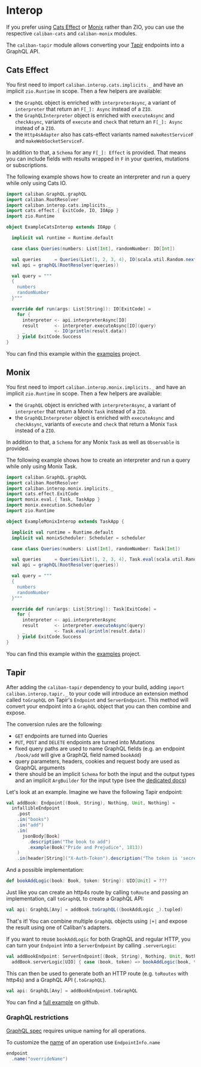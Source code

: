 # Interop

If you prefer using [Cats Effect](https://github.com/typelevel/cats-effect) or [Monix](https://github.com/monix/monix) rather than ZIO, you can use the respective `caliban-cats` and `caliban-monix` modules.

The `caliban-tapir` module allows converting your [Tapir](https://github.com/softwaremill/tapir) endpoints into a GraphQL API.

## Cats Effect
You first need to import `caliban.interop.cats.implicits._` and have an implicit `zio.Runtime` in scope. Then a few helpers are available:

- the `GraphQL` object is enriched with `interpreterAsync`, a variant of `interpreter` that return an `F[_]: Async` instead of a `ZIO`.
- the `GraphQLInterpreter` object is enriched with `executeAsync` and `checkAsync`, variants of `execute` and `check` that return an `F[_]: Async` instead of a `ZIO`.
- the `Http4sAdapter` also has cats-effect variants named `makeRestServiceF` and `makeWebSocketServiceF`.

In addition to that, a `Schema` for any `F[_]: Effect` is provided. That means you can include fields with results wrapped in `F` in your queries, mutations or subscriptions.

The following example shows how to create an interpreter and run a query while only using Cats IO.

```scala
import caliban.GraphQL.graphQL
import caliban.RootResolver
import caliban.interop.cats.implicits._
import cats.effect.{ ExitCode, IO, IOApp }
import zio.Runtime

object ExampleCatsInterop extends IOApp {

  implicit val runtime = Runtime.default

  case class Queries(numbers: List[Int], randomNumber: IO[Int])

  val queries     = Queries(List(1, 2, 3, 4), IO(scala.util.Random.nextInt()))
  val api = graphQL(RootResolver(queries))

  val query = """
  {
    numbers
    randomNumber
  }"""

  override def run(args: List[String]): IO[ExitCode] =
    for {
      interpreter <- api.interpreterAsync[IO]
      result      <- interpreter.executeAsync[IO](query)
      _           <- IO(println(result.data))
    } yield ExitCode.Success
}
```

You can find this example within the [examples](https://github.com/ghostdogpr/caliban/blob/master/examples/src/main/scala/example/interop/cats/ExampleCatsInterop.scala) project.

## Monix
You first need to import `caliban.interop.monix.implicits._` and have an implicit `zio.Runtime` in scope. Then a few helpers are available:

- the `GraphQL` object is enriched with `interpreterAsync`, a variant of `interpreter` that return a Monix `Task` instead of a `ZIO`.
- the `GraphQLInterpreter` object is enriched with `executeAsync` and `checkAsync`, variants of `execute` and `check` that return a Monix `Task` instead of a `ZIO`.

In addition to that, a `Schema` for any Monix `Task` as well as `Observable` is provided.

The following example shows how to create an interpreter and run a query while only using Monix Task.

```scala
import caliban.GraphQL.graphQL
import caliban.RootResolver
import caliban.interop.monix.implicits._
import cats.effect.ExitCode
import monix.eval.{ Task, TaskApp }
import monix.execution.Scheduler
import zio.Runtime

object ExampleMonixInterop extends TaskApp {

  implicit val runtime = Runtime.default
  implicit val monixScheduler: Scheduler = scheduler

  case class Queries(numbers: List[Int], randomNumber: Task[Int])

  val queries     = Queries(List(1, 2, 3, 4), Task.eval(scala.util.Random.nextInt()))
  val api = graphQL(RootResolver(queries))

  val query = """
  {
    numbers
    randomNumber
  }"""

  override def run(args: List[String]): Task[ExitCode] =
    for {
      interpreter <- api.interpreterAsync
      result      <- interpreter.executeAsync(query)
      _           <- Task.eval(println(result.data))
    } yield ExitCode.Success
}
```

You can find this example within the [examples](https://github.com/ghostdogpr/caliban/blob/master/examples/src/main/scala/example/interop/monix/ExampleMonixInterop.scala) project.

## Tapir

After adding the `caliban-tapir` dependency to your build, adding `import caliban.interop.tapir._` to your code will introduce an extension method called `toGraphQL` on Tapir's `Endpoint` and `ServerEndpoint`.
This method will convert your endpoint into a `GraphQL` object that you can then combine and expose.

The conversion rules are the following:
- `GET` endpoints are turned into Queries
- `PUT`, `POST` and `DELETE` endpoints are turned into Mutations
- fixed query paths are used to name GraphQL fields (e.g. an endpoint `/book/add` will give a GraphQL field named `bookAdd`)
- query parameters, headers, cookies and request body are used as GraphQL arguments
- there should be an implicit `Schema` for both the input and the output types and an implicit `ArgBuilder` for the input type (see the [dedicated docs](schema.md))

Let's look at an example. Imagine we have the following Tapir endpoint:
```scala
val addBook: Endpoint[(Book, String), Nothing, Unit, Nothing] =
  infallibleEndpoint
    .post
    .in("books")
    .in("add")
    .in(
      jsonBody[Book]
        .description("The book to add")
        .example(Book("Pride and Prejudice", 1813))
    )
    .in(header[String]("X-Auth-Token").description("The token is 'secret'"))
```

And a possible implementation:
```scala
def bookAddLogic(book: Book, token: String): UIO[Unit] = ???
```

Just like you can create an http4s route by calling `toRoute` and passing an implementation, call `toGraphQL` to create a GraphQL API:
```scala
val api: GraphQL[Any] = addBook.toGraphQL((bookAddLogic _).tupled)
```
That's it! You can combine multiple `GraphQL` objects using `|+|` and expose the result using one of Caliban's adapters.

If you want to reuse `bookAddLogic` for both GraphQL and regular HTTP, you can turn your `Endpoint` into a `ServerEndpoint` by calling `.serverLogic`:
```scala
val addBookEndpoint: ServerEndpoint[(Book, String), Nothing, Unit, Nothing, UIO] =
  addBook.serverLogic[UIO] { case (book, token) => bookAddLogic(book, token).either }
```
This can then be used to generate both an HTTP route (e.g. `toRoutes` with http4s) and a GraphQL API (`.toGraphQL`).
```scala
val api: GraphQL[Any] = addBookEndpoint.toGraphQL
```

You can find a [full example](https://github.com/ghostdogpr/caliban/tree/master/examples/src/main/scala/example/tapir) on github.

### GraphQL restrictions

[GraphQL spec](https://spec.graphql.org/June2018/#sec-Operation-Name-Uniqueness) requires unique naming for all operations.

To customize the [name](https://github.com/softwaremill/tapir/blob/master/core/src/main/scala/sttp/tapir/Endpoint.scala#L287) of an operation use `EndpointInfo.name`

```scala
endpoint
  .name("overrideName")
``` 
